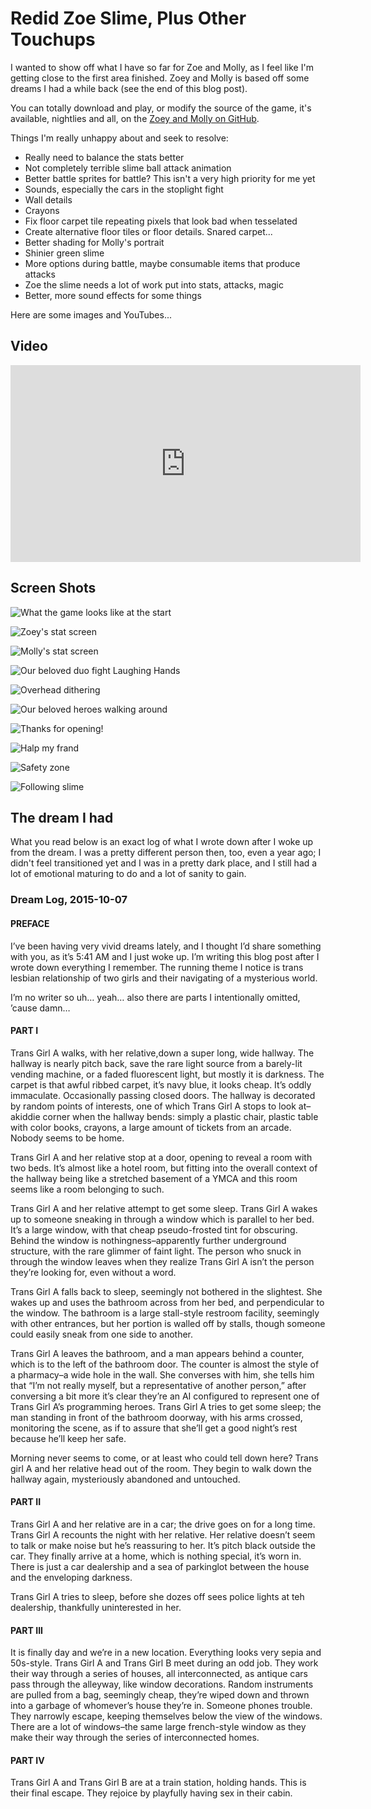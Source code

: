 # Redid Zoe Slime, Plus Other Touchups

I wanted to show off what I have so far for Zoe and Molly, as I feel
like I'm getting close to the first area finished. Zoey and Molly is
based off some dreams I had a while back (see the end of this blog post).

You can totally download and play, or modify the source of the game, it's
available, nightlies and all, on the
<a href="https://github.com/lily-seabreeze/zoe-and-molly">Zoey and Molly
on GitHub</a>.

Things I'm really unhappy about and seek to resolve:

  * Really need to balance the stats better
  * Not completely terrible slime ball attack animation
  * Better battle sprites for battle? This isn't a very high priority for me yet
  * Sounds, especially the cars in the stoplight fight
  * Wall details
  * Crayons
  * Fix floor carpet tile repeating pixels that look bad when tesselated
  * Create alternative floor tiles or floor details. Snared carpet...
  * Better shading for Molly's portrait
  * Shinier green slime
  * More options during battle, maybe consumable items that produce attacks
  * Zoe the slime needs a lot of work put into stats, attacks, magic
  * Better, more sound effects for some things

Here are some images and YouTubes...

## Video

<iframe width="560" height="315" src="https://www.youtube.com/embed/A-H0K6YcaFM" frameborder="0" allowfullscreen></iframe>

## Screen Shots

![What the game looks like at the start](game-start.png)

![Zoey's stat screen](zoey-stats.png)

![Molly's stat screen](molly-stats.png)

![Our beloved duo fight Laughing Hands](fight-hands.png)

![Overhead dithering](overhead-dithering.png)

![Our beloved heroes walking around](heroes-walk.png)

![Thanks for opening!](thanks-for-opening.png)

![Halp my frand](help-frand.png)

![Safety zone](full-safe-zone.png)

![Following slime](follow-slime.png)

## The dream I had

What you read below is an exact log of what I wrote down after I woke up from the dream.
I was a pretty different person then, too, even a year ago; I didn't feel transitioned
yet and I was in a pretty dark place, and I still had a lot of emotional maturing to do
and a lot of sanity to gain.

### Dream Log, 2015-10-07

#### PREFACE

I’ve been having very vivid dreams lately, and I thought I’d share something with you, as it’s 5:41 AM and I just woke up. I’m writing this blog post after I wrote down everything I remember. The running theme I notice is trans lesbian relationship of two girls and their navigating of a mysterious world.

I’m no writer so uh… yeah… also there are parts I intentionally omitted, ’cause damn…

#### PART I

Trans Girl A walks, with her relative,down a super long, wide hallway. The hallway is nearly pitch back, save the rare light source from a barely-lit vending machine, or a faded fluorescent light, but mostly it is darkness. The carpet is that awful ribbed carpet, it’s navy blue, it looks cheap. It’s oddly immaculate. Occasionally passing closed doors. The hallway is decorated by random points of interests, one of which Trans Girl A stops to look at–akiddie corner when the hallway bends: simply a plastic chair, plastic table with color books, crayons, a large amount of tickets from an arcade. Nobody seems to be home.

Trans Girl A and her relative stop at a door, opening to reveal a room with two beds. It’s almost like a hotel room, but fitting into the overall context of the hallway being like a stretched basement of a YMCA and this room seems like a room belonging to such.

Trans Girl A and her relative attempt to get some sleep. Trans Girl A wakes up to someone sneaking in through a window which is parallel to her bed. It’s a large window, with that cheap pseudo-frosted tint for obscuring. Behind the window is nothingness–apparently further underground structure, with the rare glimmer of faint light. The person who snuck in through the window leaves when they realize Trans Girl A isn’t the person they’re looking for, even without a word.

Trans Girl A falls back to sleep, seemingly not bothered in the slightest. She wakes up and uses the bathroom across from her bed, and perpendicular to the window. The bathroom is a large stall-style restroom facility, seemingly with other entrances, but her portion is walled off by stalls, though someone could easily sneak from one side to another.

Trans Girl A leaves the bathroom, and a man appears behind a counter, which is to the left of the bathroom door. The counter is almost the style of a pharmacy–a wide hole in the wall. She converses with him, she tells him that “I’m not really myself, but a representative of another person,” after conversing a bit more it’s clear they’re an AI configured to represent one of Trans Girl A’s programming heroes. Trans Girl A tries to get some sleep; the man standing in front of the bathroom doorway, with his arms crossed, monitoring the scene, as if to assure that she’ll get a good night’s rest because he’ll keep her safe.

Morning never seems to come, or at least who could tell down here? Trans girl A and her relative head out of the room. They begin to walk down the hallway again, mysteriously abandoned and untouched.

#### PART II

Trans Girl A and her relative are in a car; the drive goes on for a long time. Trans Girl A recounts the night with her relative. Her relative doesn’t seem to talk or make noise but he’s reassuring to her. It’s pitch black outside the car. They finally arrive at a home, which is nothing special, it’s worn in. There is just a car dealership and a sea of parkinglot between the house and the enveloping darkness.

Trans Girl A tries to sleep, before she dozes off sees police lights at teh dealership, thankfully uninterested in her.

#### PART III

It is finally day and we’re in a new location. Everything looks very sepia and 50s-style. Trans Girl A and Trans Girl B meet during an odd job. They work their way through a series of houses, all interconnected, as antique cars pass through the alleyway, like window decorations. Random instruments are pulled from a bag, seemingly cheap, they’re wiped down and thrown into a garbage of whomever’s house they’re in. Someone phones trouble. They narrowly escape, keeping themselves below the view of the windows. There are a lot of windows–the same large french-style window as they make their way through the series of interconnected homes.

#### PART IV

Trans Girl A and Trans Girl B are at a train station, holding hands. This is their final escape. They rejoice by playfully having sex in their cabin.

